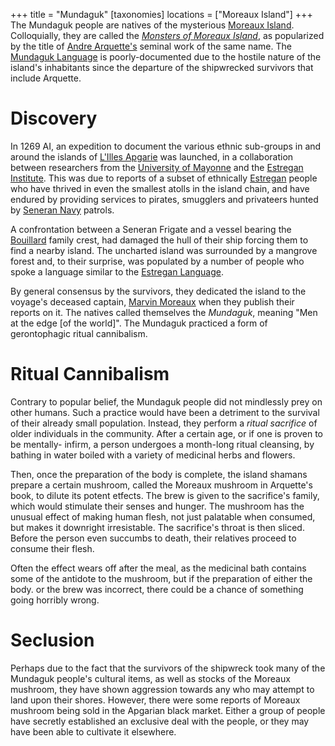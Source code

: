 +++
title = "Mundaguk"
[taxonomies]
locations = ["Moreaux Island"]
+++
The Mundaguk people are natives of the mysterious [Moreaux Island](@/locations/moreaux-island.md). Colloquially, they are called
the [_Monsters of Moreaux Island_](@/misc/monsters-of-moreaux-island.md), as popularized by the title of [Andre Arquette's](@/characters/andre-arquette.md) seminal work
of the same name. The [Mundaguk Language](@/languages/mundaguk.md) is poorly-documented due to the hostile nature of the island's inhabitants since
the departure of the shipwrecked survivors that include Arquette.

# Discovery
In 1269 AI, an expedition to document the various ethnic sub-groups in and around the islands of [L'Illes Apgarie](@/locations/l-illes-apgarie.md) was launched, in a 
collaboration between researchers from the [University of Mayonne](@/organizations/university-of-mayonne.md) and the [Estregan Institute](@/organizations/estregan-institute.md).
This was due to reports of a subset of ethnically [Estregan](@/ethnicities/estregan.md) people who have thrived in even the smallest atolls in the island chain, 
and have endured by providing services to pirates, smugglers and privateers hunted by [Seneran Navy](@/organizations/seneran-navy.md) patrols.

A confrontation between a Seneran Frigate and a vessel bearing the [Bouillard](@/organizations/bouillard.md) family crest, had damaged the hull of their ship forcing them to find a
nearby island. The uncharted island was surrounded by a mangrove forest and, to their surprise, was populated by a number of people who spoke a language similar to the 
[Estregan Language](@/languages/estregan.md).

By general consensus by the survivors, they dedicated the island to the voyage's deceased captain, [Marvin Moreaux](@/characters/marvin-moreaux.md) when
they publish their reports on it. The natives called themselves the _Mundaguk_, meaning "Men at the edge \[of the world\]". The Mundaguk practiced a
form of gerontophagic ritual cannibalism.

# Ritual Cannibalism
Contrary to popular belief, the Mundaguk people did not mindlessly prey on other humans. Such a practice would have been a detriment to the survival of their
already small population. Instead, they perform a _ritual sacrifice_ of older individuals in the community. After a certain age, or if one is proven to be mentally-
infirm, a person undergoes a month-long ritual cleansing, by bathing in water boiled with a variety of medicinal herbs and flowers.

Then, once the preparation of the body is complete, the island shamans prepare a certain mushroom, called the Moreaux mushroom in Arquette's book, to dilute its potent
etfects. The brew is given to the sacrifice's family, which would stimulate their senses and hunger. The mushroom has the unusual effect of making human flesh, not just
palatable when consumed, but makes it downright irresistable. The sacrifice's throat is then sliced. Before the person even succumbs to death, their relatives proceed to
consume their flesh.

Often the effect wears off after the meal, as the medicinal bath contains some of the antidote to the mushroom, but if the preparation of either the body. or the brew
was incorrect, there could be a chance of something going horribly wrong.

# Seclusion
Perhaps due to the fact that the survivors of the shipwreck took many of the Mundaguk people's cultural items, as well as stocks of the Moreaux mushroom, they
have shown aggression towards any who may attempt to land upon their shores. However, there were some reports of Moreaux mushroom being sold in the Apgarian black market.
Either a group of people have secretly established an exclusive deal with the people, or they may have been able to cultivate it elsewhere.